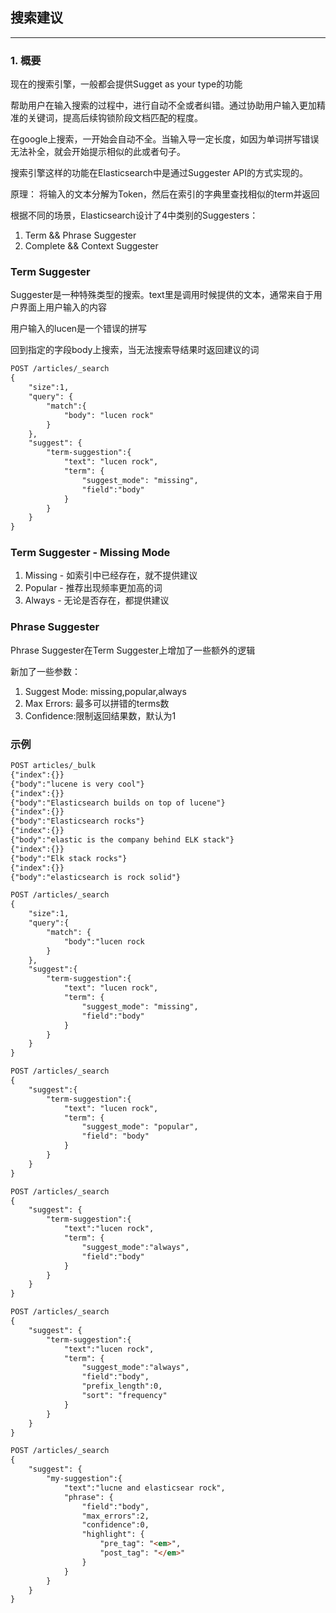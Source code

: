 ## 搜索建议

-----

### 1. 概要

现在的搜索引擎，一般都会提供Sugget as your type的功能

帮助用户在输入搜索的过程中，进行自动不全或者纠错。通过协助用户输入更加精准的关键词，提高后续钩锁阶段文档匹配的程度。

在google上搜索，一开始会自动不全。当输入导一定长度，如因为单词拼写错误无法补全，就会开始提示相似的此或者句子。


搜索引擎这样的功能在Elasticsearch中是通过Suggester API的方式实现的。

原理： 将输入的文本分解为Token，然后在索引的字典里查找相似的term并返回

根据不同的场景，Elasticsearch设计了4中类别的Suggesters：

1. Term && Phrase Suggester
1. Complete && Context Suggester


### Term Suggester

Suggester是一种特殊类型的搜索。text里是调用时候提供的文本，通常来自于用户界面上用户输入的内容

用户输入的lucen是一个错误的拼写

回到指定的字段body上搜索，当无法搜索导结果时返回建议的词

```html
POST /articles/_search
{
    "size":1,
    "query": {
        "match":{
            "body": "lucen rock"
        }
    },
    "suggest": {
        "term-suggestion":{
            "text": "lucen rock",
            "term": {
                "suggest_mode": "missing",
                "field":"body"
            }
        }
    }
}
```

### Term Suggester - Missing Mode

1. Missing - 如索引中已经存在，就不提供建议
1. Popular - 推荐出现频率更加高的词
1. Always - 无论是否存在，都提供建议


### Phrase Suggester

Phrase Suggester在Term Suggester上增加了一些额外的逻辑

新加了一些参数：

1. Suggest Mode: missing,popular,always
1. Max Errors: 最多可以拼错的terms数
1. Confidence:限制返回结果数，默认为1


### 示例

```html
POST articles/_bulk
{"index":{}}
{"body":"lucene is very cool"}
{"index":{}}
{"body":"Elasticsearch builds on top of lucene"}
{"index":{}}
{"body":"Elasticsearch rocks"}
{"index":{}}
{"body":"elastic is the company behind ELK stack"}
{"index":{}}
{"body":"Elk stack rocks"}
{"index":{}}
{"body":"elasticsearch is rock solid"}

POST /articles/_search
{
    "size":1,
    "query":{
        "match": {
            "body":"lucen rock
        }
    },
    "suggest":{
        "term-suggestion":{
            "text": "lucen rock",
            "term": {
                "suggest_mode": "missing",
                "field":"body"
            }
        }
    }
}

POST /articles/_search
{
    "suggest":{
        "term-suggestion":{
            "text": "lucen rock",
            "term": {
                "suggest_mode": "popular",
                "field": "body"
            }
        }
    }
}

POST /articles/_search
{
    "suggest": {
        "term-suggestion":{
            "text":"lucen rock",
            "term": {
                "suggest_mode":"always",
                "field":"body"
            }
        }
    }
}

POST /articles/_search
{
    "suggest": {
        "term-suggestion":{
            "text":"lucen rock",
            "term": {
                "suggest_mode":"always",
                "field":"body",
                "prefix_length":0,
                "sort": "frequency"
            }
        }
    }
}

POST /articles/_search
{
    "suggest": {
        "my-suggestion":{
            "text":"lucne and elasticsear rock",
            "phrase": {
                "field":"body",
                "max_errors":2,
                "confidence":0,
                "highlight": {
                    "pre_tag": "<em>",
                    "post_tag": "</em>"
                }
            }
        }
    }
}



```